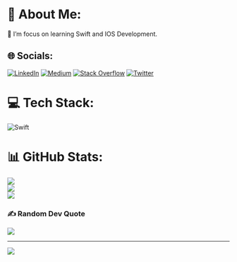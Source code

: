 # 💫 About Me:
🎯 I’m focus on learning Swift and IOS Development.


## 🌐 Socials:
[![LinkedIn](https://img.shields.io/badge/LinkedIn-%230077B5.svg?logo=linkedin&logoColor=white)](https://linkedin.com/in/nurullahsolak/) [![Medium](https://img.shields.io/badge/Medium-12100E?logo=medium&logoColor=white)](https://medium.com/@nsolak13) [![Stack Overflow](https://img.shields.io/badge/-Stackoverflow-FE7A16?logo=stack-overflow&logoColor=white)](https://stackoverflow.com/users/14924396) [![Twitter](https://img.shields.io/badge/Twitter-%231DA1F2.svg?logo=Twitter&logoColor=white)](https://twitter.com/@nsolak13) 

# 💻 Tech Stack:

![Swift](https://img.shields.io/badge/swift-F54A2A?style=plastic&logo=swift&logoColor=white) 


# 📊 GitHub Stats:
![](https://github-readme-stats.vercel.app/api?username=nsolak13&theme=dark&hide_border=true&include_all_commits=true&count_private=true)<br/>
![](https://github-readme-streak-stats.herokuapp.com/?user=nsolak13&theme=dark&hide_border=true)<br/>
![](https://github-readme-stats.vercel.app/api/top-langs/?username=nsolak13&theme=dark&hide_border=true&include_all_commits=true&count_private=true&layout=compact)

### ✍️ Random Dev Quote
![](https://quotes-github-readme.vercel.app/api?type=vetical&theme=gruvbox)

---
[![](https://visitcount.itsvg.in/api?id=nsolak13&icon=0&color=12)](https://visitcount.itsvg.in)
